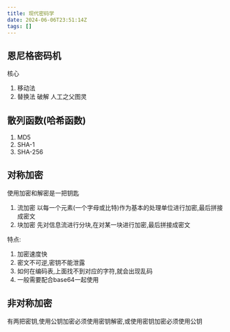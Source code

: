 ```yaml
---
title: 现代密码学
date: 2024-06-06T23:51:14Z
tags: []
---
```


## 恩尼格密码机

核心

1. 移动法
2. 替换法
   破解
   人工之父图灵

## 散列函数(哈希函数)

1. MD5
2. SHA-1
3. SHA-256

## 对称加密

使用加密和解密是一把钥匙

1. 流加密
   以每一个元素(一个字母或比特)作为基本的处理单位进行加密,最后拼接成密文
2. 块加密
   先对信息流进行分块,在对某一块进行加密,最后拼接成密文

特点:

1. 加密速度快
2. 密文不可逆,密钥不能泄露
3. 如何在编码表,上面找不到对应的字符,就会出现乱码
4. 一般需要配合base64一起使用

## 非对称加密

有两把密钥,使用公钥加密必须使用密钥解密,或使用密钥加密必须使用公钥
